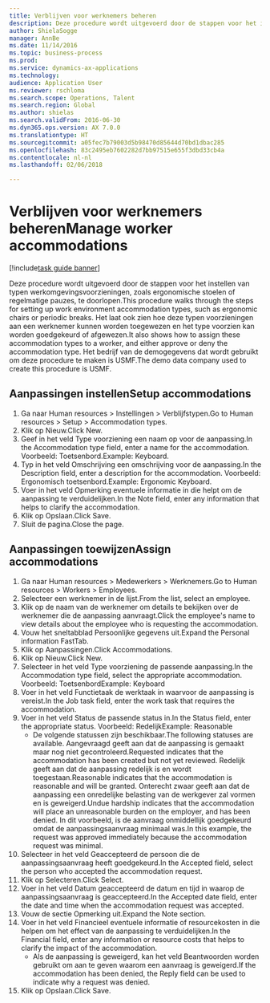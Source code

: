 ```yaml
--- 
title: Verblijven voor werknemers beheren
description: Deze procedure wordt uitgevoerd door de stappen voor het instellen van typen werkomgevingsvoorzieningen, zoals ergonomische stoelen of regelmatige pauzes, te doorlopen.
author: ShielaSogge
manager: AnnBe
ms.date: 11/14/2016
ms.topic: business-process
ms.prod: 
ms.service: dynamics-ax-applications
ms.technology: 
audience: Application User
ms.reviewer: rschloma
ms.search.scope: Operations, Talent
ms.search.region: Global
ms.author: shielas
ms.search.validFrom: 2016-06-30
ms.dyn365.ops.version: AX 7.0.0
ms.translationtype: HT
ms.sourcegitcommit: a05fec7b79003d5b98470d85644d70bd1dbac285
ms.openlocfilehash: 83c2495eb7602282d7bb97515e655f3dbd33cb4a
ms.contentlocale: nl-nl
ms.lasthandoff: 02/06/2018

---
```

# <a name="manage-worker-accommodations"></a><span data-ttu-id="66d18-103">Verblijven voor werknemers beheren</span><span class="sxs-lookup"><span data-stu-id="66d18-103">Manage worker accommodations</span></span>

[!include[task guide banner](../../../includes/task-guide-banner.md)]

<span data-ttu-id="66d18-104">Deze procedure wordt uitgevoerd door de stappen voor het instellen van typen werkomgevingsvoorzieningen, zoals ergonomische stoelen of regelmatige pauzes, te doorlopen.</span><span class="sxs-lookup"><span data-stu-id="66d18-104">This procedure walks through the steps for setting up work environment accommodation types, such as ergonomic chairs or periodic breaks.</span></span> <span data-ttu-id="66d18-105">Het laat ook zien hoe deze typen voorzieningen aan een werknemer kunnen worden toegewezen en het type voorzien kan worden goedgekeurd of afgewezen.</span><span class="sxs-lookup"><span data-stu-id="66d18-105">It also shows how to assign these accommodation types to a worker, and either approve or deny the accommodation type.</span></span> <span data-ttu-id="66d18-106">Het bedrijf van de demogegevens dat wordt gebruikt om deze procedure te maken is USMF.</span><span class="sxs-lookup"><span data-stu-id="66d18-106">The demo data company used to create this procedure is USMF.</span></span>


## <a name="setup-accommodations"></a><span data-ttu-id="66d18-107">Aanpassingen instellen</span><span class="sxs-lookup"><span data-stu-id="66d18-107">Setup accommodations</span></span>
1. <span data-ttu-id="66d18-108">Ga naar Human resources > Instellingen > Verblijfstypen.</span><span class="sxs-lookup"><span data-stu-id="66d18-108">Go to Human resources > Setup > Accommodation types.</span></span>
2. <span data-ttu-id="66d18-109">Klik op Nieuw.</span><span class="sxs-lookup"><span data-stu-id="66d18-109">Click New.</span></span>
3. <span data-ttu-id="66d18-110">Geef in het veld Type voorziening een naam op voor de aanpassing.</span><span class="sxs-lookup"><span data-stu-id="66d18-110">In the Accommodation type field, enter a name for the accommodation.</span></span> <span data-ttu-id="66d18-111">Voorbeeld: Toetsenbord.</span><span class="sxs-lookup"><span data-stu-id="66d18-111">Example: Keyboard.</span></span>
4. <span data-ttu-id="66d18-112">Typ in het veld Omschrijving een omschrijving voor de aanpassing.</span><span class="sxs-lookup"><span data-stu-id="66d18-112">In the Description field, enter a description for the accommodation.</span></span> <span data-ttu-id="66d18-113">Voorbeeld: Ergonomisch toetsenbord.</span><span class="sxs-lookup"><span data-stu-id="66d18-113">Example: Ergonomic Keyboard.</span></span>
5. <span data-ttu-id="66d18-114">Voer in het veld Opmerking eventuele informatie in die helpt om de aanpassing te verduidelijken.</span><span class="sxs-lookup"><span data-stu-id="66d18-114">In the Note field, enter any information that helps to clarify the accommodation.</span></span>
6. <span data-ttu-id="66d18-115">Klik op Opslaan.</span><span class="sxs-lookup"><span data-stu-id="66d18-115">Click Save.</span></span>
7. <span data-ttu-id="66d18-116">Sluit de pagina.</span><span class="sxs-lookup"><span data-stu-id="66d18-116">Close the page.</span></span>

## <a name="assign-accommodations"></a><span data-ttu-id="66d18-117">Aanpassingen toewijzen</span><span class="sxs-lookup"><span data-stu-id="66d18-117">Assign accommodations</span></span>
1. <span data-ttu-id="66d18-118">Ga naar Human resources > Medewerkers > Werknemers.</span><span class="sxs-lookup"><span data-stu-id="66d18-118">Go to Human resources > Workers > Employees.</span></span>
2. <span data-ttu-id="66d18-119">Selecteer een werknemer in de lijst.</span><span class="sxs-lookup"><span data-stu-id="66d18-119">From the list, select an employee.</span></span>
3. <span data-ttu-id="66d18-120">Klik op de naam van de werknemer om details te bekijken over de werknemer die de aanpassing aanvraagt.</span><span class="sxs-lookup"><span data-stu-id="66d18-120">Click the employee's name to view details about the employee who is requesting the accommodation.</span></span>
4. <span data-ttu-id="66d18-121">Vouw het sneltabblad Persoonlijke gegevens uit.</span><span class="sxs-lookup"><span data-stu-id="66d18-121">Expand the Personal information FastTab.</span></span>
5. <span data-ttu-id="66d18-122">Klik op Aanpassingen.</span><span class="sxs-lookup"><span data-stu-id="66d18-122">Click Accommodations.</span></span>
6. <span data-ttu-id="66d18-123">Klik op Nieuw.</span><span class="sxs-lookup"><span data-stu-id="66d18-123">Click New.</span></span>
7. <span data-ttu-id="66d18-124">Selecteer in het veld Type voorziening de passende aanpassing.</span><span class="sxs-lookup"><span data-stu-id="66d18-124">In the Accommodation type field, select the appropriate accommodation.</span></span> <span data-ttu-id="66d18-125">Voorbeeld: Toetsenbord</span><span class="sxs-lookup"><span data-stu-id="66d18-125">Example: Keyboard</span></span>
8. <span data-ttu-id="66d18-126">Voer in het veld Functietaak de werktaak in waarvoor de aanpassing is vereist.</span><span class="sxs-lookup"><span data-stu-id="66d18-126">In the Job task field, enter the work task that requires the accommodation.</span></span>
9. <span data-ttu-id="66d18-127">Voer in het veld Status de passende status in.</span><span class="sxs-lookup"><span data-stu-id="66d18-127">In the Status field, enter the appropriate status.</span></span> <span data-ttu-id="66d18-128">Voorbeeld: Redelijk</span><span class="sxs-lookup"><span data-stu-id="66d18-128">Example: Reasonable</span></span>
    * <span data-ttu-id="66d18-129">De volgende statussen zijn beschikbaar.</span><span class="sxs-lookup"><span data-stu-id="66d18-129">The following statuses are available.</span></span> <span data-ttu-id="66d18-130">Aangevraagd geeft aan dat de aanpassing is gemaakt maar nog niet gecontroleerd.</span><span class="sxs-lookup"><span data-stu-id="66d18-130">Requested indicates that the accommodation has been created but not yet reviewed.</span></span> <span data-ttu-id="66d18-131">Redelijk geeft aan dat de aanpassing redelijk is en wordt toegestaan.</span><span class="sxs-lookup"><span data-stu-id="66d18-131">Reasonable indicates that the accommodation is reasonable and will be granted.</span></span> <span data-ttu-id="66d18-132">Onterecht zwaar geeft aan dat de aanpassing een onredelijke belasting van de werkgever zal vormen en is geweigerd.</span><span class="sxs-lookup"><span data-stu-id="66d18-132">Undue hardship indicates that the accommodation will place an unreasonable burden on the employer, and has been denied.</span></span> <span data-ttu-id="66d18-133">In dit voorbeeld, is de aanvraag onmiddellijk goedgekeurd omdat de aanpassingsaanvraag minimaal was.</span><span class="sxs-lookup"><span data-stu-id="66d18-133">In this example, the request was approved immediately because the accommodation request was minimal.</span></span>  
10. <span data-ttu-id="66d18-134">Selecteer in het veld Geaccepteerd de persoon die de aanpassingsaanvraag heeft goedgekeurd.</span><span class="sxs-lookup"><span data-stu-id="66d18-134">In the Accepted field, select the person who accepted the accommodation request.</span></span>
11. <span data-ttu-id="66d18-135">Klik op Selecteren.</span><span class="sxs-lookup"><span data-stu-id="66d18-135">Click Select.</span></span>
12. <span data-ttu-id="66d18-136">Voer in het veld Datum geaccepteerd de datum en tijd in waarop de aanpassingsaanvraag is geaccepteerd.</span><span class="sxs-lookup"><span data-stu-id="66d18-136">In the Accepted date field, enter the date and time when the accommodation request was accepted.</span></span>
13. <span data-ttu-id="66d18-137">Vouw de sectie Opmerking uit.</span><span class="sxs-lookup"><span data-stu-id="66d18-137">Expand the Note section.</span></span>
14. <span data-ttu-id="66d18-138">Voer in het veld Financieel eventuele informatie of resourcekosten in die helpen om het effect van de aanpassing te verduidelijken.</span><span class="sxs-lookup"><span data-stu-id="66d18-138">In the Financial field, enter any information or resource costs that helps to clarify the impact of the accommodation.</span></span>
    * <span data-ttu-id="66d18-139">Als de aanpassing is geweigerd, kan het veld Beantwoorden worden gebruikt om aan te geven waarom een aanvraag is geweigerd.</span><span class="sxs-lookup"><span data-stu-id="66d18-139">If the accommodation has been denied, the Reply field can be used to indicate why a request was denied.</span></span>  
15. <span data-ttu-id="66d18-140">Klik op Opslaan.</span><span class="sxs-lookup"><span data-stu-id="66d18-140">Click Save.</span></span>


